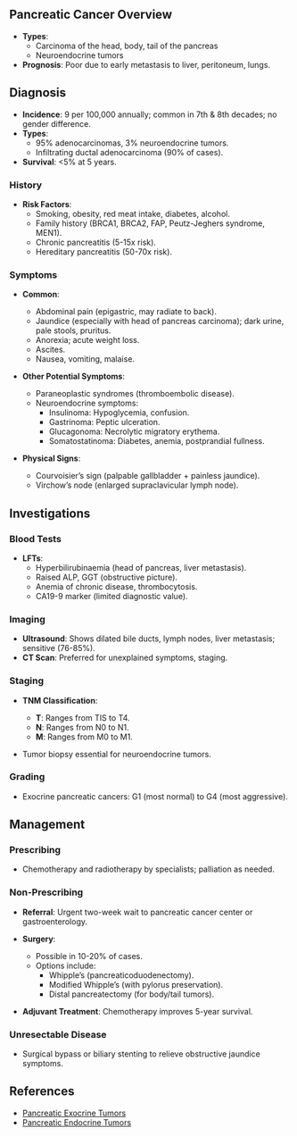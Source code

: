 ## Pancreatic Cancer Overview

- **Types**: 
  - Carcinoma of the head, body, tail of the pancreas
  - Neuroendocrine tumors
- **Prognosis**: Poor due to early metastasis to liver, peritoneum, lungs.

## Diagnosis

- **Incidence**: 9 per 100,000 annually; common in 7th & 8th decades; no gender difference.
- **Types**: 
  - 95% adenocarcinomas, 3% neuroendocrine tumors.
  - Infiltrating ductal adenocarcinoma (90% of cases).
- **Survival**: <5% at 5 years.

### History

- **Risk Factors**:
  - Smoking, obesity, red meat intake, diabetes, alcohol.
  - Family history (BRCA1, BRCA2, FAP, Peutz-Jeghers syndrome, MEN1).
  - Chronic pancreatitis (5-15x risk).
  - Hereditary pancreatitis (50-70x risk).

### Symptoms

- **Common**:
  - Abdominal pain (epigastric, may radiate to back).
  - Jaundice (especially with head of pancreas carcinoma); dark urine, pale stools, pruritus.
  - Anorexia; acute weight loss.
  - Ascites.
  - Nausea, vomiting, malaise.

- **Other Potential Symptoms**:
  - Paraneoplastic syndromes (thromboembolic disease).
  - Neuroendocrine symptoms:
    - Insulinoma: Hypoglycemia, confusion.
    - Gastrinoma: Peptic ulceration.
    - Glucagonoma: Necrolytic migratory erythema.
    - Somatostatinoma: Diabetes, anemia, postprandial fullness.

- **Physical Signs**:
  - Courvoisier’s sign (palpable gallbladder + painless jaundice).
  - Virchow’s node (enlarged supraclavicular lymph node).

## Investigations

### Blood Tests

- **LFTs**: 
  - Hyperbilirubinaemia (head of pancreas, liver metastasis).
  - Raised ALP, GGT (obstructive picture).
  - Anemia of chronic disease, thrombocytosis.
  - CA19-9 marker (limited diagnostic value).

### Imaging

- **Ultrasound**: Shows dilated bile ducts, lymph nodes, liver metastasis; sensitive (76-85%).
- **CT Scan**: Preferred for unexplained symptoms, staging.

### Staging

- **TNM Classification**:
  - **T**: Ranges from TIS to T4.
  - **N**: Ranges from N0 to N1.
  - **M**: Ranges from M0 to M1.
  
- Tumor biopsy essential for neuroendocrine tumors.

### Grading

- Exocrine pancreatic cancers: G1 (most normal) to G4 (most aggressive).

## Management

### Prescribing

- Chemotherapy and radiotherapy by specialists; palliation as needed.

### Non-Prescribing

- **Referral**: Urgent two-week wait to pancreatic cancer center or gastroenterology.
  
- **Surgery**: 
  - Possible in 10-20% of cases.
  - Options include:
    - Whipple’s (pancreaticoduodenectomy).
    - Modified Whipple’s (with pylorus preservation).
    - Distal pancreatectomy (for body/tail tumors).
  
- **Adjuvant Treatment**: Chemotherapy improves 5-year survival.

### Unresectable Disease

- Surgical bypass or biliary stenting to relieve obstructive jaundice symptoms. 

## References

- [Pancreatic Exocrine Tumors](https://patient.info/doctor/pancreatic-exocrine-tumours)
- [Pancreatic Endocrine Tumors](https://patient.info/doctor/pancreatic-endocrine-tumours)